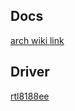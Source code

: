 ## Docs
[arch wiki link](https://wiki.archlinux.org/title/Network_configuration/Wireless#Check_the_driver_status)

## Driver
[rtl8188ee](https://github.com/FreedomBen/rtl8188ce-linux-driver)
